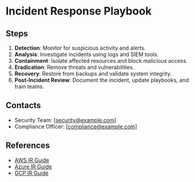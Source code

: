 # Incident Response Playbook

## Steps
1. **Detection**: Monitor for suspicious activity and alerts.
2. **Analysis**: Investigate incidents using logs and SIEM tools.
3. **Containment**: Isolate affected resources and block malicious access.
4. **Eradication**: Remove threats and vulnerabilities.
5. **Recovery**: Restore from backups and validate system integrity.
6. **Post-Incident Review**: Document the incident, update playbooks, and train teams.

## Contacts
- Security Team: [security@example.com]
- Compliance Officer: [compliance@example.com]

## References
- [AWS IR Guide](https://docs.aws.amazon.com/whitepapers/latest/aws-security-incident-response-guide/aws-security-incident-response-guide.html)
- [Azure IR Guide](https://learn.microsoft.com/en-us/security/incident-response/overview)
- [GCP IR Guide](https://cloud.google.com/security/incident-response)

